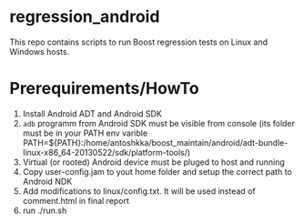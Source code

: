 regression_android
==================

This repo contains scripts to run Boost regression tests on Linux and Windows hosts.


Prerequirements/HowTo
==================
1. Install Android ADT and Android SDK
2. `adb` programm from Android SDK must be visible from console (its folder must be in your PATH env varible PATH=${PATH}:/home/antoshkka/boost_maintain/android/adt-bundle-linux-x86_64-20130522/sdk/platform-tools/)
3. Virtual (or rooted) Android device must be pluged to host and running
4. Copy user-config.jam to yout home folder and setup the correct path to Android NDK
5. Add modifications to linux/config.txt. It will be used instead of comment.html in final report
6. run ./run.sh
